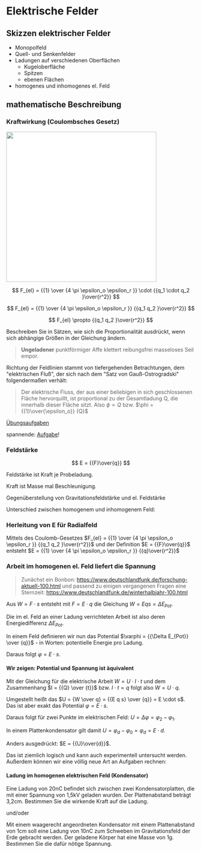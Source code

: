 # Elektrische Felder

## Skizzen elektrischer Felder

* Monopolfeld
* Quell- und Senkenfelder
* Ladungen auf verschiedenen Oberflächen
    * Kugeloberfläche
    * Spitzen
    * ebenen Flächen
* homogenes und inhomogenes el. Feld

## mathematische Beschreibung

### Kraftwirkung (Coulombsches Gesetz)

<img src="https://upload.wikimedia.org/wikipedia/commons/thumb/0/07/CoulombsLaw.svg/1024px-CoulombsLaw.svg.png" style="background-color:white; width:400px;">

$$
F_{el} = {{1} \over {4 \pi \epsilon_o \epsilon_r }} \cdot {{q_1 \cdot q_2 }\over{r^2}}
$$

$$
F_{el} = {{1} \over {4 \pi \epsilon_o \epsilon_r }} {{q_1 q_2 }\over{r^2}}
$$

$$
F_{el} \propto  {{q_1 q_2 }\over{r^2}}
$$

Beschreiben Sie in Sätzen, wie sich die Proportionalität ausdrückt, wenn sich abhängige Größen in der Gleichung ändern.


>
> **Ungeladener** punktförmiger Affe klettert reibungsfrei masseloses Seil empor.
>


Richtung der Feldlinien stammt von tiefergehenden Betrachtungen, dem "elektrischen Fluß", der sich nach dem "Satz von Gauß-Ostrogradski" folgendermaßen verhält:

>
> Der elektrische Fluss, der aus einer beliebigen in sich geschlossenen Fläche hervorquillt, ist proportional zu der Gesamtladung Q, die innerhalb dieser Fläche sitzt. Also $\phi \propto  {Q}$ bzw. $\phi = {{1}\over{\epsilon_o}}  {Q}$
>

[Übungsaufgaben](https://www.leifiphysik.de/elektrizitaetslehre/ladungen-elektrisches-feld/aufgabe/elektrische-kraft-im-radialsymmetrischen-elektrischen-feld-coulomb-feld-formelumstellung)

spannende: [Aufgabe](https://www.leifiphysik.de/elektrizitaetslehre/ladungen-elektrisches-feld/aufgabe/doppelpendel)!

### Feldstärke

$$
E =  {{F}\over{q}}
$$


Feldstärke ist Kraft je Probeladung.

Kraft ist Masse mal Beschleunigung.

Gegenüberstellung von Gravitationsfeldstärke und el. Feldstärke

Unterschied zwischen homogenem und inhomogenem Feld:

### Herleitung von E für Radialfeld

Mittels des Coulomb-Gesetzes $F_{el} = {{1} \over {4 \pi \epsilon_o \epsilon_r }} {{q_1 q_2 }\over{r^2}}$ und der Definition $E =  {{F}\over{q}}$ entsteht $E = {{1} \over {4 \pi \epsilon_o \epsilon_r }} {{q}\over{r^2}}$

### Arbeit im homogenen el. Feld liefert die Spannung

>
> Zunächst ein Bonbon: https://www.deutschlandfunk.de/forschung-aktuell-100.html
> und passend zu einigen vergangenen Fragen eine Sternzeit: https://www.deutschlandfunk.de/winterhalbjahr-100.html
>

Aus $W = F \cdot s$ entsteht mit $F = E \cdot q$ die Gleichung $W = E q s = \Delta E_{Pot}$.

Die im el. Feld an einer Ladung verrichteten Arbeit ist also deren Energiedifferenz $\Delta E_{Pot}$.

In einem Feld definieren wir nun das Potential $\varphi = {{\Delta E_{Pot}} \over {q}}$ - in Worten: potentielle Energie pro Ladung.

Daraus folgt $\varphi = E \cdot s$.

#### Wir zeigen: Potential und Spannung ist äquivalent

Mit der Gleichung für die elektrische Arbeit $W = U \cdot I \cdot t$ und dem Zusammenhang $I = {{Q} \over {t}}$ bzw. $I \cdot t = q$ folgt also $W = U \cdot q$.

Umgestellt heißt das $U = {W \over q} = {{E q s} \over {q}} = E \cdot s$. Das ist aber exakt das Potential $\varphi = E \cdot s$.

Daraus folgt für zwei Punkte im elektrischen Feld: $U = \Delta \varphi = \varphi_2 - \varphi_1$.

In einem Plattenkondensator gilt damit $U = \varphi_d - \varphi_0 = \varphi_d = E \cdot d$.

Anders ausgedrückt: $E = {{U}\over{d}}$.

Das ist ziemlich logisch und kann auch experimentell untersucht werden. Außerdem können wir eine völlig neue Art an Aufgaben rechnen:

#### Ladung im homogenen elektrischen Feld (Kondensator)

Eine Ladung von 20nC befindet sich zwischen zwei Kondensatorplatten, die mit einer Spannung von 1,5kV geladen wurden. Der Plattenabstand beträgt 3,2cm. Bestimmen Sie die wirkende Kraft auf die Ladung.

und/oder

Mit einem waagerecht angeordneten Kondensator mit einem Plattenabstand von 1cm soll eine Ladung von 10nC zum Schweben im Gravitationsfeld der Erde gebracht werden. Der geladene Körper hat eine Masse von 1g. Bestimmen Sie die dafür nötige Spannung.






